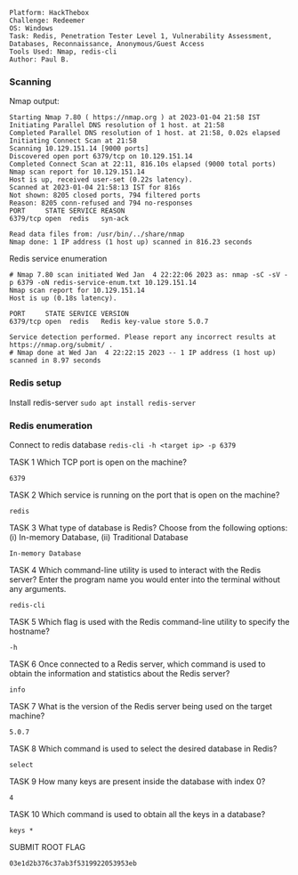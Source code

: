 ```
Platform: HackThebox
Challenge: Redeemer
OS: Windows
Task: Redis, Penetration Tester Level 1, Vulnerability Assessment, Databases, Reconnaissance, Anonymous/Guest Access
Tools Used: Nmap, redis-cli
Author: Paul B.
```

### Scanning
Nmap output:
```
Starting Nmap 7.80 ( https://nmap.org ) at 2023-01-04 21:58 IST
Initiating Parallel DNS resolution of 1 host. at 21:58
Completed Parallel DNS resolution of 1 host. at 21:58, 0.02s elapsed
Initiating Connect Scan at 21:58
Scanning 10.129.151.14 [9000 ports]
Discovered open port 6379/tcp on 10.129.151.14
Completed Connect Scan at 22:11, 816.10s elapsed (9000 total ports)
Nmap scan report for 10.129.151.14
Host is up, received user-set (0.22s latency).
Scanned at 2023-01-04 21:58:13 IST for 816s
Not shown: 8205 closed ports, 794 filtered ports
Reason: 8205 conn-refused and 794 no-responses
PORT     STATE SERVICE REASON
6379/tcp open  redis   syn-ack

Read data files from: /usr/bin/../share/nmap
Nmap done: 1 IP address (1 host up) scanned in 816.23 seconds
```

Redis service enumeration
```
# Nmap 7.80 scan initiated Wed Jan  4 22:22:06 2023 as: nmap -sC -sV -p 6379 -oN redis-service-enum.txt 10.129.151.14
Nmap scan report for 10.129.151.14
Host is up (0.18s latency).

PORT     STATE SERVICE VERSION
6379/tcp open  redis   Redis key-value store 5.0.7

Service detection performed. Please report any incorrect results at https://nmap.org/submit/ .
# Nmap done at Wed Jan  4 22:22:15 2023 -- 1 IP address (1 host up) scanned in 8.97 seconds
```

### Redis setup
Install redis-server `sudo apt install redis-server`

### Redis enumeration
Connect to redis database `redis-cli -h <target ip> -p 6379`

TASK 1
Which TCP port is open on the machine?
```
6379
```

TASK 2
Which service is running on the port that is open on the machine?
```
redis
```

TASK 3
What type of database is Redis? Choose from the following options: (i) In-memory Database, (ii) Traditional Database
```
In-memory Database
```

TASK 4
Which command-line utility is used to interact with the Redis server? Enter the program name you would enter into the terminal without any arguments.
```
redis-cli
```

TASK 5
Which flag is used with the Redis command-line utility to specify the hostname?
```
-h
```

TASK 6
Once connected to a Redis server, which command is used to obtain the information and statistics about the Redis server?
```
info
```

TASK 7
What is the version of the Redis server being used on the target machine?
```
5.0.7
```

TASK 8
Which command is used to select the desired database in Redis?
```
select
```

TASK 9
How many keys are present inside the database with index 0?
```
4
```

TASK 10
Which command is used to obtain all the keys in a database?
```
keys *
```

SUBMIT ROOT FLAG
```
03e1d2b376c37ab3f5319922053953eb
```
